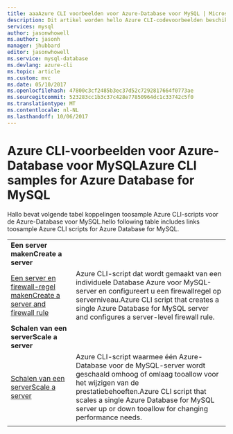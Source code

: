 ```yaml
---
title: aaaAzure CLI voorbeelden voor Azure-Database voor MySQL | Microsoft Docs
description: Dit artikel worden hello Azure CLI-codevoorbeelden beschikbaar voor interactie met Azure-Database voor MySQL.
services: mysql
author: jasonwhowell
ms.author: jasonh
manager: jhubbard
editor: jasonwhowell
ms.service: mysql-database
ms.devlang: azure-cli
ms.topic: article
ms.custom: mvc
ms.date: 05/10/2017
ms.openlocfilehash: 47800c3cf2485b3ec37d52c7292817664f0773ae
ms.sourcegitcommit: 523283cc1b3c37c428e77850964dc1c33742c5f0
ms.translationtype: MT
ms.contentlocale: nl-NL
ms.lasthandoff: 10/06/2017
---
```

# <a name="azure-cli-samples-for-azure-database-for-mysql"></a><span data-ttu-id="c9936-103">Azure CLI-voorbeelden voor Azure-Database voor MySQL</span><span class="sxs-lookup"><span data-stu-id="c9936-103">Azure CLI samples for Azure Database for MySQL</span></span> 
<span data-ttu-id="c9936-104">Hallo bevat volgende tabel koppelingen toosample Azure CLI-scripts voor de Azure-Database voor MySQL.</span><span class="sxs-lookup"><span data-stu-id="c9936-104">hello following table includes links toosample Azure CLI scripts for Azure Database for MySQL.</span></span>

| |  |
|---|---|
|<span data-ttu-id="c9936-105">**Een server maken**</span><span class="sxs-lookup"><span data-stu-id="c9936-105">**Create a server**</span></span>||
| [<span data-ttu-id="c9936-106">Een server en firewall-regel maken</span><span class="sxs-lookup"><span data-stu-id="c9936-106">Create a server and firewall rule</span></span>](./scripts/sample-create-server-and-firewall-rule.md?toc=%2fcli%2fazure%2ftoc.json) | <span data-ttu-id="c9936-107">Azure CLI-script dat wordt gemaakt van een individuele Database Azure voor MySQL-server en configureert u een firewallregel op serverniveau.</span><span class="sxs-lookup"><span data-stu-id="c9936-107">Azure CLI script that creates a single Azure Database for MySQL server and configures a server-level firewall rule.</span></span> |
|<span data-ttu-id="c9936-108">**Schalen van een server**</span><span class="sxs-lookup"><span data-stu-id="c9936-108">**Scale a server**</span></span>||
| [<span data-ttu-id="c9936-109">Schalen van een server</span><span class="sxs-lookup"><span data-stu-id="c9936-109">Scale a server</span></span>](./scripts/sample-scale-server.md?toc=%2fcli%2fazure%2ftoc.json) | <span data-ttu-id="c9936-110">Azure CLI-script waarmee één Azure-Database voor de MySQL-server wordt geschaald omhoog of omlaag tooallow voor het wijzigen van de prestatiebehoeften.</span><span class="sxs-lookup"><span data-stu-id="c9936-110">Azure CLI script that scales a single Azure Database for MySQL server up or down tooallow for changing performance needs.</span></span> |
|||
